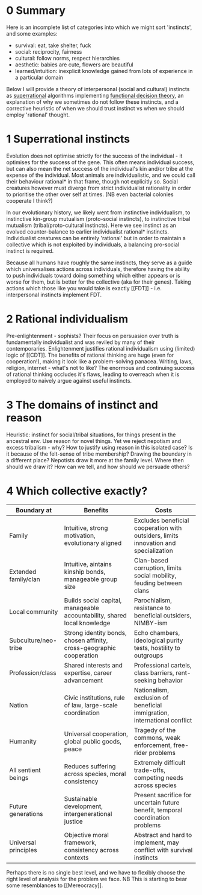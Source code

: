 # 0 Summary
Here is an incomplete list of categories into which we might sort 'instincts', and some examples:
- survival: eat, take shelter, fuck
- social: reciprocity, fairness
- cultural: follow norms, respect hierarchies
- aesthetic: babies are cute, flowers are beautiful
- learned/intuition: inexplicit knowledge gained from lots of experience in a particular domain

Below I will provide a theory of interpersonal (social and cultural) instincts as [superrational](https://www.lesswrong.com/w/superrationality) algorithms implementing [functional decision theory](FDT), an explanation of why we sometimes do not follow these instincts, and a corrective heuristic of when we should trust instinct vs when we should employ 'rational' thought.
# 1 Superrational instincts
Evolution does not optimise strictly for the success of the individual - it optimises for the success of the gene. This often means individual success, but can also mean the net success of the individual's kin and/or tribe at the expense of the individual. Most animals are individualistic, and we could call their behaviour rational* in that frame, though not explicitly so. Social creatures however must diverge from strict individualist rationality in order to prioritise the other over self at times. (NB even bacterial colonies cooperate I think?)

In our evolutionary history, we likely went from instinctive individualism, to instinctive kin-group mutualism (proto-social instincts), to instinctive tribal mutualism (tribal/proto-cultural instincts).
Here we see instinct as an evolved counter-balance to earlier individualist rational* instincts. Individualist creatures can be entirely 'rational' but in order to maintain a collective which is not exploited by individuals, a balancing pro-social instinct is required.

Because all humans have roughly the same instincts, they serve as a guide which universalises actions across individuals, therefore having the ability to push individuals toward doing something which either appears or is worse for them, but is better for the collective (aka for their genes).
Taking actions which those like you would take is exactly [[FDT]] - i.e. interpersonal instincts implement FDT.
# 2 Rational individualism
Pre-enlightenment - sophists? Their focus on persuasion over truth is fundamentally individualist and was reviled by many of their contemporaries.
Enlightenment justifies rational individualism using (limited) logic of [[CDT]].
The benefits of rational thinking are huge (even for cooperation!), making it look like a problem-solving panacea. Writing, laws, religion, internet - what's not to like? The enormous and continuing success of rational thinking occludes it's flaws, leading to overreach when it is employed to naively argue against useful instincts.
# 3 The domains of instinct and reason
Heuristic: instinct for social/tribal situations, for things present in the ancestral env. Use reason for novel things.
Yet we reject nepotism and excess tribalism - why? How to justify using reason in this isolated case? Is it because of the felt-sense of tribe membership? Drawing the boundary in a different place? Nepotists draw it more at the family level. Where then should we draw it? How can we tell, and how should we persuade others?
# 4 Which collective exactly?

| Boundary at          | Benefits                                                                 | Costs                                                                                |
| -------------------- | ------------------------------------------------------------------------ | ------------------------------------------------------------------------------------ |
| Family               | Intuitive, strong motivation, evolutionary aligned                       | Excludes beneficial cooperation with outsiders, limits innovation and specialization |
| Extended family/clan | Intuitive, aintains kinship bonds, manageable group size                 | Clan-based corruption, limits social mobility, feuding between clans                 |
| Local community      | Builds social capital, manageable accountability, shared local knowledge | Parochialism, resistance to beneficial outsiders, NIMBY-ism                          |
| Subculture/neo-tribe | Strong identity bonds, chosen affinity, cross-geographic cooperation     | Echo chambers, ideological purity tests, hostility to outgroups                      |
| Profession/class     | Shared interests and expertise, career advancement                       | Professional cartels, class barriers, rent-seeking behavior                          |
| Nation               | Civic institutions, rule of law, large-scale coordination                | Nationalism, exclusion of beneficial immigration, international conflict             |
| Humanity             | Universal cooperation, global public goods, peace                        | Tragedy of the commons, weak enforcement, free-rider problems                        |
| All sentient beings  | Reduces suffering across species, moral consistency                      | Extremely difficult trade-offs, competing needs across species                       |
| Future generations   | Sustainable development, intergenerational justice                       | Present sacrifice for uncertain future benefit, temporal coordination problems       |
| Universal principles | Objective moral framework, consistency across contexts                   | Abstract and hard to implement, may conflict with survival instincts                 |
Perhaps there is no single best level, and we have to flexibly choose the right level of analysis for the problem we face.
NB This is starting to bear some resemblances to [[Mereocracy]].